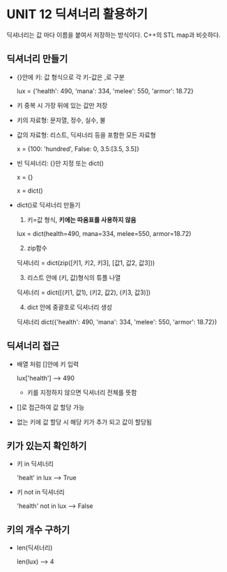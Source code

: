 # UNIT 12 딕셔너리 활용하기
딕셔너리는 값 마다 이름을 붙여서 저장하는 방식이다. C++의 STL map과 비슷하다. 

## 딕셔너리 만들기
- {}안에 키: 값 형식으로 각 키-값은 ,로 구분

    lux = {'health': 490, 'mana': 334, 'melee': 550, 'armor': 18.72}

- 키 중복 시 가장 뒤에 있는 값만 저장
- 키의 자료형: 문자열, 정수, 실수, 불
- 값의 자료형: 리스트, 딕셔너리 등을 포함한 모든 자료형

  x = {100: 'hundred', False: 0, 3.5:[3.5, 3.5]}

- 빈 딕셔너리: {}만 지정 또는 dict()

  x = {}

  x = dict()

- dict()로 딕셔너리 만들기
  1. 키=값 형식, **키에는 따옴표를 사용하지 않음**

    lux = dict(health=490, mana=334, melee=550, armor=18.72)

  2. zip함수

    딕셔너리 = dict(zip([키1, 키2, 키3], [값1, 값2, 값3]))

  3. 리스트 안에 (키, 값)형식의 튜플 나열

    딕셔너리 = dict([(키1, 값1), (키2, 값2), (키3, 값3)])

  4. dict 안에 중괄호로 딕셔너리 생성

    딕셔너리 dict({'health': 490, 'mana': 334, 'melee': 550, 'armor': 18.72})

## 딕셔너리 접근
- 배열 처럼 []안에 키 입력

  lux['health'] --> 490

  * 키를 지정하지 않으면 딕셔너리 전체를 뜻함

- []로 접근하여 값 할당 가능
- 없는 키에 값 할당 시 해당 키가 추가 되고 값이 할당됨

## 키가 있는지 확인하기
- 키 in 딕셔너리

  'healt' in lux --> True

- 키 not in 딕셔너리

  'health' not in lux --> False 

## 키의 개수 구하기
- len(딕셔너리)

  len(lux) --> 4
  
